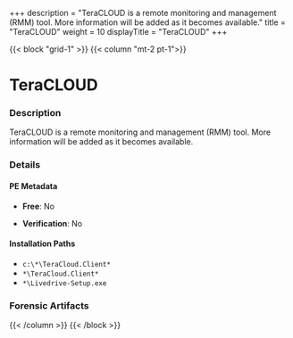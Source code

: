 +++
description = "TeraCLOUD is a remote monitoring and management (RMM) tool. More information will be added as it becomes available."
title = "TeraCLOUD"
weight = 10
displayTitle = "TeraCLOUD"
+++


{{< block "grid-1" >}}
{{< column "mt-2 pt-1">}}

# TeraCLOUD


### Description

TeraCLOUD is a remote monitoring and management (RMM) tool. More information will be added as it becomes available.




### Details


#### PE Metadata


- **Free**: No

- **Verification**: No




#### Installation Paths
- `c:\*\TeraCloud.Client*`
- `*\TeraCloud.Client*`
- `*\Livedrive-Setup.exe`

### Forensic Artifacts










{{< /column >}}
{{< /block >}}
